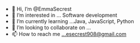 - 👋 Hi, I’m @EmmaSecrest
- 👀 I’m interested in ... Software development
- 🌱 I’m currently learning ...Java, JavaScript, Python 
- 💞️ I’m looking to collaborate on ...
- 📫 How to reach me ...esecrest908@gmail.com
<!---
EmmaSecrest/EmmaSecrest is a ✨ special ✨ repository because its `README.md` (this file) appears on your GitHub profile.
You can click the Preview link to take a look at your changes.
--->
